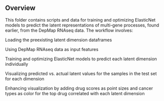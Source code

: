 ## Overview

This folder contains scripts and data for training and optimizing ElasticNet models to predict the latent representations of multi-gene processes, found earlier, from the DepMap RNAseq data. The workflow involves:

Loading the preexisting latent dimension dataframes

Using DepMap RNAseq data as input features

Training and optimizing ElasticNet models to predict each latent dimension individually

Visualizing predicted vs. actual latent values for the samples in the test set for each dimension

Enhancing visualization by adding drug scores as point sizes and cancer types as color for the top drug correlated with each latent dimension